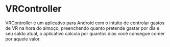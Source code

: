# VRController
VRController é um aplicativo para Android com o intuito de controlar gastos de VR na hora do almoço, preenchendo quanto pretende gastar por dia e seu saldo atual, o aplicativo calcula por quantos dias você consegue comer por aquele valor.
